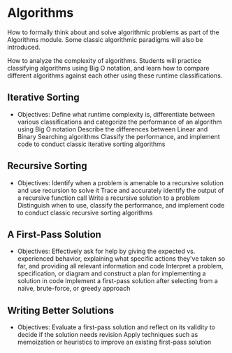 # Algorithms

How to formally think about and solve algorithmic problems as part of the Algorithms module. Some classic algorithmic paradigms will also be introduced.

How to analyze the complexity of algorithms. Students will practice classifying algorithms using Big O notation, and learn how to compare different algorithms against each other using these runtime classifications.

## Iterative Sorting

- Objectives:
Define what runtime complexity is, differentiate between various classifications and categorize the performance of an algorithm using Big O notation
Describe the differences between Linear and Binary Searching algorithms
Classify the performance, and implement code to conduct classic iterative sorting algorithms

## Recursive Sorting

- Objectives:
Identify when a problem is amenable to a recursive solution and use recursion to solve it
Trace and accurately identify the output of a recursive function call
Write a recursive solution to a problem
Distinguish when to use, classify the performance, and implement code to conduct classic recursive sorting algorithms

## A First-Pass Solution

- Objectives:
Effectively ask for help by giving the expected vs. experienced behavior, explaining what specific actions they've taken so far, and providing all relevant information and code
Interpret a problem, specification, or diagram and construct a plan for implementing a solution in code
Implement a first-pass solution after selecting from a naïve, brute-force, or greedy approach

## Writing Better Solutions

- Objectives:
Evaluate a first-pass solution and reflect on its validity to decide if the solution needs revision
Apply techniques such as memoization or heuristics to improve an existing first-pass solution
